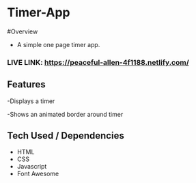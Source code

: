 # Timer-App
 
#Overview
- A simple one page timer app. 

### LIVE LINK: https://peaceful-allen-4f1188.netlify.com/

## Features 

-Displays a timer 

-Shows an animated border around timer 

## Tech Used / Dependencies

- HTML
- CSS
- Javascript
- Font Awesome 
